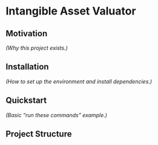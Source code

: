 # Intangible Asset Valuator

## Motivation
_(Why this project exists.)_

## Installation
_(How to set up the environment and install dependencies.)_

## Quickstart
_(Basic “run these commands” example.)_

## Project Structure
 

